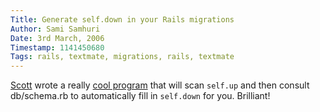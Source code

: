 ```yaml
---
Title: Generate self.down in your Rails migrations
Author: Sami Samhuri
Date: 3rd March, 2006
Timestamp: 1141450680
Tags: rails, textmate, migrations, rails, textmate
---
```


<a href="http://lunchboxsoftware.com/">Scott</a> wrote a really <a href="http://lunchroom.lunchboxsoftware.com/articles/2005/11/29/auto-fill-your-reverse-migrations">cool program</a> that will scan `self.up` and then consult db/schema.rb to automatically fill in `self.down` for you. Brilliant!

